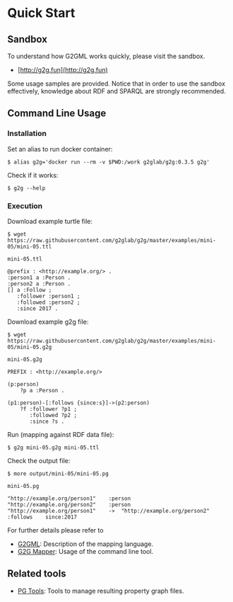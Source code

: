 # Quick Start

## Sandbox

To understand how G2GML works quickly, please visit the sandbox.

* [http://g2g.fun](http://g2g.fun)

Some usage samples are provided.
Notice that in order to use the sandbox effectively, knowledge about RDF and SPARQL are strongly recommended.

## Command Line Usage
### Installation

Set an alias to run docker container:

    $ alias g2g='docker run --rm -v $PWD:/work g2glab/g2g:0.3.5 g2g'

Check if it works:

    $ g2g --help

### Execution

Download example turtle file:

    $ wget https://raw.githubusercontent.com/g2glab/g2g/master/examples/mini-05/mini-05.ttl
    
`mini-05.ttl`
    
    @prefix : <http://example.org/> .
    :person1 a :Person .
    :person2 a :Person .
    [] a :Follow ;
       :follower :person1 ;
       :followed :person2 ;
       :since 2017 .
    
Download example g2g file:

    $ wget https://raw.githubusercontent.com/g2glab/g2g/master/examples/mini-05/mini-05.g2g
    
`mini-05.g2g`

    PREFIX : <http://example.org/>
    
    (p:person)
        ?p a :Person .
    
    (p1:person)-[:follows {since:s}]->(p2:person)
        ?f :follower ?p1 ;
           :followed ?p2 ;
           :since ?s .

Run (mapping against RDF data file):

    $ g2g mini-05.g2g mini-05.ttl

Check the output file:

    $ more output/mini-05/mini-05.pg

`mini-05.pg`

    "http://example.org/person1"	:person
    "http://example.org/person2"	:person
    "http://example.org/person1"	->	"http://example.org/person2"	:follows	since:2017

For further details please refer to
* [G2GML](https://g2gml.readthedocs.io/en/latest/contents/g2gml.html): Description of the mapping language.
* [G2G Mapper](https://g2gml.readthedocs.io/en/latest/contents/g2g-mapper.html): Usage of the command line tool.

## Related tools

* [PG Tools](https://pg-format.readthedocs.io/en/latest/): Tools to manage resulting property graph files.
